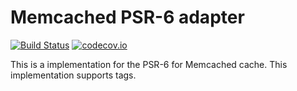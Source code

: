# Memcached PSR-6 adapter 
[![Build Status](https://travis-ci.org/php-cache/memcached-adapter.svg?branch=master)](https://travis-ci.org/php-cache/memcached-adapter) [![codecov.io](https://codecov.io/github/php-cache/memcached-adapter/coverage.svg?branch=master)](https://codecov.io/github/php-cache/memcached-adapter?branch=master)

This is a implementation for the PSR-6 for Memcached cache. This implementation supports tags. 
